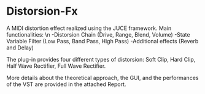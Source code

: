 # Distorsion-Fx
A MIDI distortion effect realized using the JUCE framework. 
Main functionalities: \n
-Distorsion Chain (Drive, Range, Blend, Volume)
-State Variable Filter (Low Pass, Band Pass, High Pass)
-Additional effects (Reverb and Delay)

The plug-in provides four different types of distorsion: Soft Clip, Hard Clip, Half Wave Rectifier, Full Wave Rectifier.

More details about the theoretical approach, the GUI, and the performances of the VST are provided in the attached Report.


